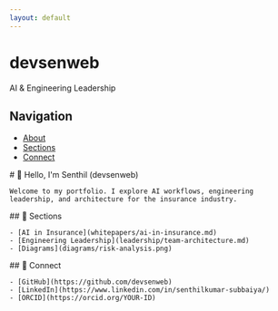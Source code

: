 ```yaml
---
layout: default
---
```


<div class="sidebar">
  <div class="sidebar-header">
    <h1>devsenweb</h1>
    <p>AI & Engineering Leadership</p>
  </div>
  
  <nav class="sidebar-nav">
    <h2>Navigation</h2>
    <ul>
      <li><a href="#about">About</a></li>
      <li><a href="#sections">Sections</a></li>
      <li><a href="#connect">Connect</a></li>
    </ul>
  </nav>
</div>

<div class="main-content">
  <section id="about">
    # 👋 Hello, I'm Senthil (devsenweb)

    Welcome to my portfolio. I explore AI workflows, engineering leadership, and architecture for the insurance industry.
  </section>

  <section id="sections">
    ## 📄 Sections

    - [AI in Insurance](whitepapers/ai-in-insurance.md)
    - [Engineering Leadership](leadership/team-architecture.md)
    - [Diagrams](diagrams/risk-analysis.png)
  </section>

  <section id="connect">
    ## 🔗 Connect

    - [GitHub](https://github.com/devsenweb)
    - [LinkedIn](https://www.linkedin.com/in/senthilkumar-subbaiya/)
    - [ORCID](https://orcid.org/YOUR-ID)
  </section>
</div> 